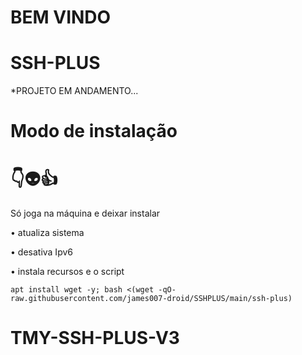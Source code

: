 # BEM VINDO

# SSH-PLUS
*PROJETO EM ANDAMENTO...


# Modo de instalação
# 👇👽👍
Só joga na máquina e deixar instalar

• atualiza sistema

• desativa Ipv6

• instala recursos e o script
```
apt install wget -y; bash <(wget -qO- raw.githubusercontent.com/james007-droid/SSHPLUS/main/ssh-plus)

```
# TMY-SSH-PLUS-V3
